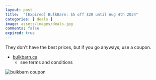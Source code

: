```yaml
---
layout: post
title:  "[Expired] BulkBarn: $5 off $20 until Aug 4th 2024"
categories: [ deals ]
image: assets/images/deals.jpg
comments: false
expired: true
---
```


They don't have the best prices, but if you go anyways, use a coupon.

- [bulkbarn.ca](https://www.bulkbarn.ca/en/Coupons)
    - see terms and conditions


![bulkbarn coupon](https://www.bulkbarn.ca/BulkBarn/media/web_coupon/5OFF20_ENG_AUG2-4.PNG)




